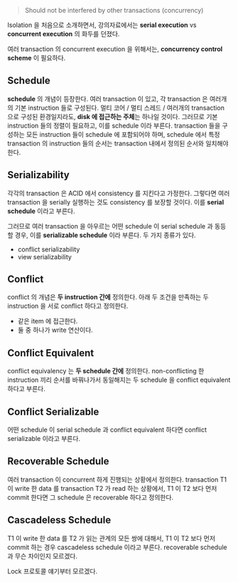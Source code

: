 > Should not be interfered by other transactions (concurrency)

Isolation 을 처음으로 소개하면서, 강의자료에서는 **serial execution** vs **concurrent execution** 의 화두를 던졌다.

여러 transaction 의 concurrent execution 을 위해서는, **concurrency control scheme** 이 필요하다.

## Schedule
**schedule** 의 개념이 등장한다. 여러 transaction 이 있고, 각 transaction 은 여러개의 기본 instruction 들로 구성된다. 멀티 코어 / 멀티 스레드 / 여러개의 transaction 으로 구성된 환경일지라도, **disk 에 접근하는 주체**는 하나일 것이다. 그러므로 기본 instruction 들의 정렬이 필요하고, 이를 schedule 이라 부른다. transaction 들을 구성하는 모든 instruction 들이 schedule 에 포함되어야 하며, schedule 에서 특정 transaction 의 instruction 들의 순서는 transaction 내에서 정의된 순서와 일치해야 한다. 

## Serializability
각각의 transaction 은 ACID 에서 consistency 를 지킨다고 가정한다. 그렇다면 여러 transaction 을 serially 실행하는 것도 consistency 를 보장할 것이다. 이를 **serial schedule** 이라고 부른다.

그러므로 여러 transaction 을 아우르는 어떤 schedule 이 serial schedule 과 동등할 경우, 이를 **serializable schedule** 이라 부른다. 두 가지 종류가 있다.
* conflict serializability
* view serializability

## Conflict
conflict 의 개념은 **두 instruction 간에** 정의한다. 아래 두 조건을 만족하는 두 instruction 을 서로 conflict 하다고 정의한다.
* 같은 item 에 접근한다.
* 둘 중 하나가 write 연산이다.

## Conflict Equivalent
conflict equivalency 는 **두 schedule 간에** 정의한다. non-conflicting 한 instruction 끼리 순서를 바꿔나가서 동일해지는 두 schedule 을 conflict equivalent 하다고 부른다.

## Conflict Serializable
어떤 schedule 이 serial schedule 과 conflict equivalent 하다면 conflict serializable 이라고 부른다.

## Recoverable Schedule
여러 transaction 이 concurrent 하게 진행되는 상황에서 정의한다. transaction T1 이 write 한 data 를 transaction T2 가 read 하는 상황에서, T1 이 T2 보다 먼저 commit 한다면 그 schedule 은 recoverable 하다고 정의한다.

## Cascadeless Schedule
T1 이 write 한 data 를 T2 가 읽는 관계의 모든 쌍에 대해서, T1 이 T2 보다 먼저 commit 하는 경우 cascadeless schedule 이라고 부른다. recoverable schedule 과 무슨 차이인지 모르겠다.

Lock 프로토콜 얘기부터 모르겠다. 
